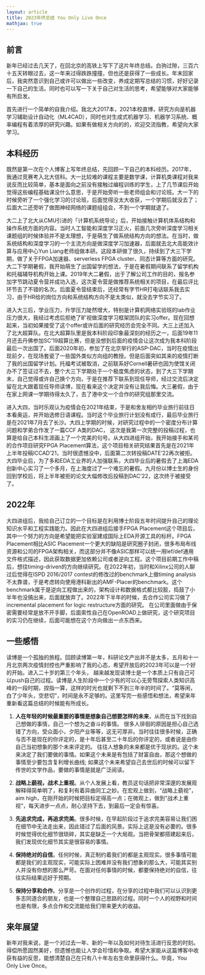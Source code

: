 ```yaml
---
layout: article
title: 2023年终总结 You Only Live Once
mathjax: true
---
```


## 前言

新年已经过去几天了，在回北京的高铁上写下了这片年终总结。白驹过隙，三百六十五天转眼过去，这一年来过得跌跌撞撞，但也还是获得了一些成长。年末回家后，我突然意识到自己或许可以做出一些改变，养成定期写总结的习惯，好好记录一下自己的生活。同时也可以写一下关于自己对生活的思考，希望能够对大家能够有所启发。

首先进行一个简单的自我介绍。我北大2017本，2021本校直博，研究方向是机器学习辅助设计自动化（ML4CAD），同时也对生成式机器学习、机器学习系统、概率编程有着浓厚的研究兴趣。如果有做相关方向的的，欢迎交流指教，希望向大家学习。

## 本科经历

既然是第一次在个人博客上写年终总结，先回顾一下自己的本科经历。2017年，我通过竞赛考入北大信科。大一比较难的课程主要是数学课，计算机类课程对我来说反而比较简单，基本是面向之前没有接触过编程训练的学生，上了几节课后开始觉得这些编程基础课没什么意思，于是开始旁听一些老师组会和讨论班。大一下的时候旁听了一个强化学习的讨论班，后面觉得没太大收获，一个学期后就没去了；后面大二还旁听了做图神经网络的课题组组会，不到一个学期就退了。

大二上了北大从CMU引进的「计算机系统导论」后，开始接触计算机体系结构和操作系统方面的内容。当时人工智能和深度学习正火，前面几次旁听深度学习相关课题组的时候体验并不是太理想，于是萌生了做系统结构方向的想法。在当时，做系统结构和深度学习的一个主流方向是做深度学习加速器，后面就去北大高能效计算与应用中心Yun Liang老师组做本研。这段本研做了很久，持续到了大三下学期，做了关于FPGA加速器、serverless FPGA cluster、同态计算等方面的研究。大二下学期暑假，我开始萌生了出国留学的想法，于是在暑假期间联系了留学机构和托福辅导机构开始上课。2019年大二暑假，出于了解公司工作的目的，报名参加字节跳动夏令营并成功入选，这次夏令营是做推荐系统相关的项目，在最后评比环节去了不错的名次。后面夏令营结束后，还经常有字节HR打电话联系我去实习，由于HR给的岗位方向和系统结构方向不是太类似，就没去字节实习了。

进入大三后，学业压力，升学压力陡然增大，特别是计算机网络实验班的lab作业压力很大，我经过考虑后拒绝了旷视做深度学习框架团队的实习offer。现在回想起来，当初如果接受了这个offer或许后面的研究经历会完全不同。大三上还加入了北大超算队。在北大超算队里是我本科阶段印象最深刻的经历之一，后面19年11月还去丹佛参加SC’19超算比赛，但是没想到后面的疫情会让这次成为我本科阶段最后一次出国了。后面2020年初，参加了在北京举行的ASP-DAC，当时在疫情出现前夕，在现场套瓷了一些国外类似方向组的教授。但是后面突如其来的疫情打断了我的出国留学计划。托福考试被取消，之前联系好Cornell暑研也因为使馆关闭办不了签证过不去，整个大三下学期处于一个极度焦虑的状态，到了大三下学期末，自己觉得或许自己换个方向，于是在推荐下联系到现任导师，经过交流后决定留在北大跟着现任导师读博，现在看来这个决定并没有让我后悔。大三暑假，由于在家上网课一学期待得太久了，去了港中文一个合作的研究组那里交流。

进入大四，当时乐观认为疫情会在2021年结束，于是和舍友相约毕业旅行前往日本看奥运，并开始选修日语课程。当时这个毕业旅行计划没有成行，最后毕业旅行是在2021年7月去了长沙。大四上学期的时候，对研究过程中的一个密度分布计算问题和学弟合作发了一篇CCF A类的DAC， 这次是我第一次完整的投稿过程，也算是给自己本科生涯画上了一个完美的句号。从大四进组开始，我开始接手和某司的合作项目研究FPGA Placement算法，这个项目相关研究结果首先是在2021年上半年投稿ICCAD’21，当时很遗憾没中，后面第二次转投稿DATE’22再次被拒。大四毕业后，为了多和EDA工业界的人加强联系，大四毕业后的暑假去了上海EDA创新中心实习了一个多月，在上海度过了一个难忘的暑假。九月份以博士生的身份回到学校后，将上半年被拒的论文大幅修改后投稿到DAC’22，这次终于被接受了。

## 2022年

大四进组后，我给自己订立的一个目标是在利用博士阶段五年时间提升自己的理论知识水平和工程实践能力。因此在大四进组后接手FPGA Placement这个项目后，其中一个努力的方向是希望能把实验室建成国际上EDA开源工具的标杆。FPGA Placement相比ASIC Placement一个更大的缺陷是研究圈子封闭，很多布局布线资源和公司的FPGA架构相关，而这部分并不像ASIC那样可以统一用lef/def通用文件格式描述，因此获取数据更加依赖公司或者逆向工程。这个项目前期工作中稿后，想往timing-driven的方向继续研究。在2022年初，当时和Xilinx公司的人聊过后觉得在ISPD 2016/2017 contest的修改过的benchmark上做timing analysis不太靠谱，于是考虑转向使用港科新出的AMF-Placer的benchmark。这个benchmark属于是逆向工程做出来的，架构设计和数据格式都比较脏，捣鼓了小半年也没搞出来，后面就放弃了。2022年下半年的时候，去合作公司实习做了incremental placement for logic restructure方面的研究。 在公司里面做由于保密需要经常是放不开手脚，后面索性自己在OpenROAD上做研究，这个研究项目的实习仍在继续，后面可能想在这个方向做出一点东西来。

## 一些感悟

读博是一个孤独的旅程。回顾读博第一年，科研论文产出并不是太多，五月和十一月北京两次疫情封控也严重影响了我的心态，希望开放后的2023年可以是一个好的开始。进入二十岁的第三个年头， 越来越发现读博士是一个本质上只有自己可以push自己的过程。读博是人生阶段中一个少有的可以心无旁骛探索人类知识高峰的一段时期，捏指一算，这样的时光也就剩下不到三年半的时间了。“莫等闲，白了少年头，空悲切”，时间是永不足够的。这里写完一些感悟和想法，希望来年重新看这篇总结的时候能有所成长。

1. **人在年轻的时候最重要的事情是想象自己想要怎样的未来**，从而在当下找到自己想做的事情，自己一个想为之奋斗的事情。
   很多人徘徊的原因是担心自己选错了方向，受众面小，夕阳产业等等，这无可厚非。当时往往很多时候，正确与否不是现在的你评定的，是十年后甚至二十年后的你评定的，或者说是由你自己当初想象的那个未来评定的。
   往往人想象的未来都是优于现状的。这个未来决定了我们要做的事情。如果这个未来是有包括了财富自由，那这个想做的事情至少要包含复利增长曲线; 如果这个未来希望自己去世后的时候可以留下传世的文学作品，要做的事情是就是广泛阅读。

2. **战略上藐视，战术上重视**。从个人发展上看，教员这句话把非常深邃的发展观解释得简单明了，和复利有着异曲同工之妙。在宏观上做到，“战略上藐视”，aim high，在刚开始的时候把目标定得高一点；在微观上，做到“战术上重视”，每天进步一点点，耐心坚持下去，到最后一定会有惊喜。

3. **先追求完成，再追求完美**。很多时候，在早起阶段过于追求完美容易让我们困在细节中无法走出来，因此错过了后面的风景。实际上这是没有必要的。很多时候觉得优化细节很琐碎，其实是缺乏一个大局观。当把骨架都搭建起来后，我们发现优化细节其实是很容易的事情。

4. **保持绝对的自信**。任何时候，真正制约着我们的都是主观现实。很多事情可能都是我们的主观现实，可能实际上困难并没有我们想象的那么大，可能其实别人并没有你想的那么严苛。在面对任何事情的时候，都要保持绝对的自信，往往实际结果远好于预期。

5. **保持分享和合作**。分享是一个创作的过程，在分享的过程中我们可以认识到更多志同道合的朋友，也是一个整理自己思路的过程。同时一个人的视野和时间也是有限，多点合作和交流能给我们带来更大的收益。

## 来年展望

新年对我来说，是一个对过去一年、新的一年以及如何对待生活进行反思的时刻。得偿所愿固然美好，但遗憾也能让人学会珍惜和争取。希望大家能从这篇博客中收获有益的反思，能想清楚自己在只有八十年左右生命里获得什么。毕竟，You Only Live Once。
